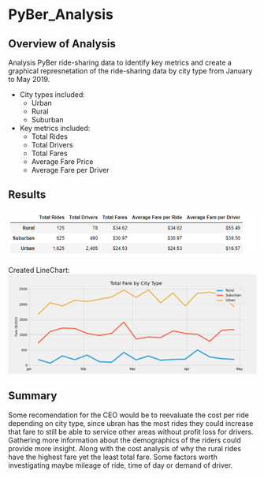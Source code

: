 # PyBer_Analysis
## Overview of Analysis
Analysis PyBer ride-sharing data to identify key metrics and create a graphical represnetation of the ride-sharing data by city type from January to May 2019.
- City types included:
  - Urban
  - Rural 
  - Suburban
- Key metrics included:
  - Total Rides
  - Total Drivers
  - Total Fares
  - Average Fare Price
  - Average Fare per Driver

## Results
![This is an image](https://github.com/fisher-n/PyBer_Analysis/blob/main/analysis/ChallengeChart.png)

Created LineChart:
![This is an image](https://github.com/fisher-n/PyBer_Analysis/blob/main/analysis/PyBer_fare_summary.png)
 
 ## Summary
Some recomendation for the CEO would be to reevaluate the cost per ride depending on city type, since ubran has the most rides they could increase that fare to still be able to service other areas without profit loss for drivers. Gathering more information about the demographics of the riders could provide more insight. Along with the cost analysis of why the rural rides have the highest fare yet the least total fare. Some factors worth investigating maybe mileage of ride, time of day or demand of driver. 
